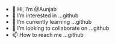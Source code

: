 - 👋 Hi, I’m @Aunjab
- 👀 I’m interested in ...github
- 🌱 I’m currently learning ...github
- 💞️ I’m looking to collaborate on ...github
- 📫 How to reach me ...github
  

<!---
Aunjab/Aunjab is a ✨ special ✨ repository because its `README.md` (this file) appears on your GitHub profile.
You can click the Preview link to take a look at your changes.
--->
